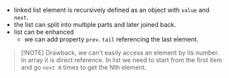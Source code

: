 - linked list element is recursively defined as an object with `value` and `next`.
- the list can split into multiple parts and later joined back.
- list can be enhanced
	- we can add property `prev`. `tail` referencing the last element.

> [!NOTE] Drawback, we can't easily access an element by its number. In array it is direct reference. In list we need to start from the first item and go `next N` times to get the Nth element.
